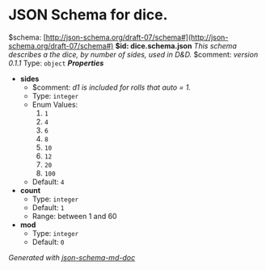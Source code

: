 # JSON Schema for dice.
&#36;schema: [http://json-schema.org/draft-07/schema#](http://json-schema.org/draft-07/schema#)
<b id="dice.schema.json">&#36;id: dice.schema.json</b>
_This schema describes a the dice, by number of sides, used in D&D._
&#36;comment: _version 0.1.1_
Type: `object`
**_Properties_**
 - **sides**
	 - &#36;comment: _d1 is included for rolls that auto = 1._
	 - Type: `integer`
	 - Enum Values: 
		 1. `1`
		 2. `4`
		 3. `6`
		 4. `8`
		 5. `10`
		 6. `12`
		 7. `20`
		 8. `100`
	 - Default: `4`
 - **count**
	 - Type: `integer`
	 - Default: `1`
	 - Range: between 1 and 60
 - **mod**
	 - Type: `integer`
	 - Default: `0`

_Generated with [json-schema-md-doc](https://brianwendt.github.io/json-schema-md-doc/)_